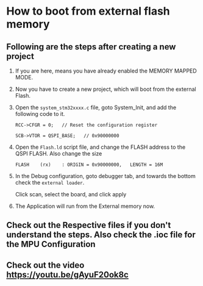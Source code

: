 
# How to boot from external flash memory

## Following are the steps after creating a new project

1. If you are here, means you have already enabled the MEMORY MAPPED MODE. 
2. Now you have to create a new project, which will boot from the external Flash.
3. Open the `system_stm32xxxx.c` file, goto System_Init, and add the following code to it.

   `RCC->CFGR = 0;   // Reset the configuration register`
   
   `SCB->VTOR = QSPI_BASE;   // 0x90000000`
 
4. Open the `Flash.ld` script file, and change the FLASH address to the QSPI FLASH. Also change the size 

   `FLASH    (rx)    : ORIGIN = 0x90000000,   LENGTH = 16M`
 
5. In the Debug configuration, goto debugger tab, and towards the bottom check the `external loader`. 

   Click scan, select the board, and click apply
   
6. The Application will run from the External memory now.   


## Check out the Respective files if you don't understand the steps. Also check the .ioc file for the MPU Configuration


## Check out the video https://youtu.be/gAyuF20ok8c
